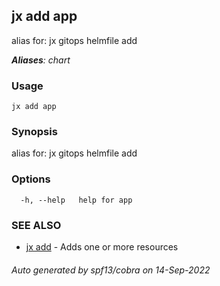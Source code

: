 ## jx add app

alias for: jx gitops helmfile add

***Aliases**: chart*

### Usage

```
jx add app
```

### Synopsis

alias for: jx gitops helmfile add

### Options

```
  -h, --help   help for app
```

### SEE ALSO

* [jx add](jx_add.md)	 - Adds one or more resources

###### Auto generated by spf13/cobra on 14-Sep-2022
